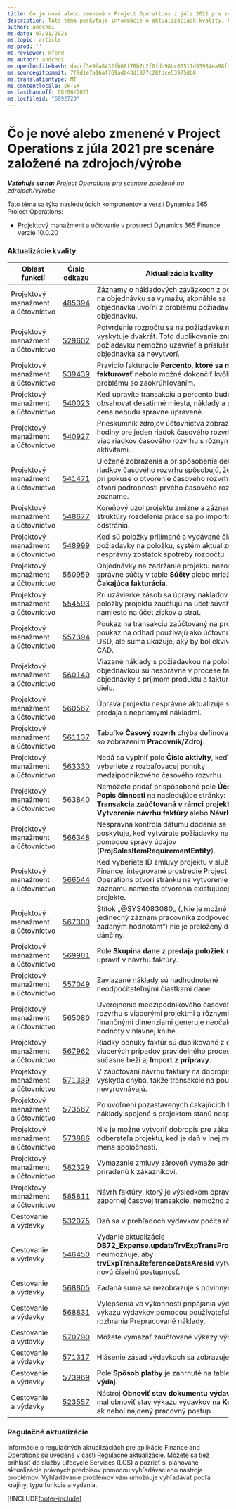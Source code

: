 ```yaml
---
title: Čo je nové alebo zmenené v Project Operations z júla 2021 pre scenáre založené na zdrojoch/výrobe
description: Táto téma poskytuje informácie o aktualizáciách kvality, ktoré sú k dispozícii vo vydaní nasadenia Project Operations pre scenáre založené na zdrojoch/výrobe z júla 2021.
author: andchoi
ms.date: 07/01/2021
ms.topic: article
ms.prod: ''
ms.reviewer: kfend
ms.author: andchoi
ms.openlocfilehash: dadcf3e9fa8432fb66f76b7c2f0fdb98bc00511d93984ea98fa30b4fc03fa426
ms.sourcegitcommit: 7f8d1e7a16af769adb43d1877c28fdce53975db8
ms.translationtype: MT
ms.contentlocale: sk-SK
ms.lasthandoff: 08/06/2021
ms.locfileid: "6992720"
---
```

# <a name="whats-new-or-changed-in-project-operations-july-2021-for-stockedproduction-based-scenarios"></a>Čo je nové alebo zmenené v Project Operations z júla 2021 pre scenáre založené na zdrojoch/výrobe

_**Vzťahuje sa na:** Project Operations pre scenáre založené na zdrojoch/výrobe_

Táto téma sa týka nasledujúcich komponentov a verzií Dynamics 365 Project Operations:

- Projektový manažment a účtovanie v prostredí Dynamics 365 Finance verzie 10.0.20
 
### <a name="quality-updates"></a>Aktualizácie kvality
                                                                                                                                                                                  
| Oblasť funkcií                      | Číslo odkazu| Aktualizácia kvality                                                                                                                                                                          |
|-----------------------------------|--------|---------------------------------------------------------------------------------------------------------------------------------------------------------------------------------|
| Projektový manažment a účtovníctvo | [485394](https://fix.lcs.dynamics.com/Issue/Details/?bugId=485394) | Záznamy o nákladových záväzkoch z požiadavky na objednávku sa vymažú, akonáhle sa objednávka uvoľní z problému požiadavky na objednávku.                                                                           |
| Projektový manažment a účtovníctvo | [529602](https://fix.lcs.dynamics.com/Issue/Details/?bugId=529602) | Potvrdenie rozpočtu sa na požiadavke na nákup vyskytuje dvakrát. Toto duplikovanie znamená, že požiadavku nemožno uzavrieť a príslušná objednávka sa nevytvorí.                                                                                                                        |
| Projektový manažment a účtovníctvo | [539439](https://fix.lcs.dynamics.com/Issue/Details/?bugId=539439) | Pravidlo fakturácie **Percento, ktoré sa má fakturovať** nebolo možné dokončiť kvôli problému so zaokrúhľovaním.                                                                              |
| Projektový manažment a účtovníctvo | [540023](https://fix.lcs.dynamics.com/Issue/Details/?bugId=540023) | Keď upravíte transakciu a percento bude obsahovať desatinné miesta, náklady a predajná cena nebudú správne upravené.                                      |
| Projektový manažment a účtovníctvo | [540927](https://fix.lcs.dynamics.com/Issue/Details/?bugId=540927) | Prieskumník zdrojov účtovníctva zobrazuje hodiny pre jeden riadok časového rozvrhu pre viac riadkov časového rozvrhu s rôznymi aktivitami.                                      |
| Projektový manažment a účtovníctvo | [541471](https://fix.lcs.dynamics.com/Issue/Details/?bugId=541471) | Uložené zobrazenia a prispôsobenie detailov riadkov časového rozvrhu spôsobujú, že systém pri pokuse o otvorenie časového rozvrhu vždy otvorí podrobnosti prvého časového rozvrhu v zozname.  |
| Projektový manažment a účtovníctvo | [548677](https://fix.lcs.dynamics.com/Issue/Details/?bugId=548677) | Koreňový uzol projektu zmizne a záznamy štruktúry rozdelenia práce sa po importe odstránia.                                                                                             |
| Projektový manažment a účtovníctvo | [548999](https://fix.lcs.dynamics.com/Issue/Details/?bugId=548999) | Keď sú položky prijímané a vydávané čiastočne z požiadavky na položku, systém aktualizuje nesprávny zostatok spotreby rozpočtu. |
| Projektový manažment a účtovníctvo | [550959](https://fix.lcs.dynamics.com/Issue/Details/?bugId=550959) | Objednávky na zadržanie projektu nezobrazujú správne súčty v table **Súčty** alebo mriežke **Čakajúca fakturácia**.                                                                  |
| Projektový manažment a účtovníctvo | [554593](https://fix.lcs.dynamics.com/Issue/Details/?bugId=554593) | Pri uzávierke zásob sa úpravy nákladov na položky projektu zaúčtujú na účet súvahy namiesto na účet ziskov a strát.                                                            |
| Projektový manažment a účtovníctvo | [557394](https://fix.lcs.dynamics.com/Issue/Details/?bugId=557394) | Poukaz na transakciu zaúčtovaný na projekt a poukaz na odhad používajú ako účtovnú menu USD, ale suma ukazuje, aký by bol ekvivalent CAD.              |
| Projektový manažment a účtovníctvo | [560140](https://fix.lcs.dynamics.com/Issue/Details/?bugId=560140) | Viazané náklady s požiadavkou na položku a objednávkou sú nesprávne v procese fakturácie objednávky s príjmom produktu a fakturáciou dielu.       |
| Projektový manažment a účtovníctvo | [560567](https://fix.lcs.dynamics.com/Issue/Details/?bugId=560567) | Úprava projektu nesprávne aktualizuje sumu predaja s nepriamymi nákladmi.                                                                                    |
| Projektový manažment a účtovníctvo | [561137](https://fix.lcs.dynamics.com/Issue/Details/?bugId=561137) | Tabuľke **Časový rozvrh** chýba definovaný vzťah so zobrazením **Pracovník/Zdroj**.                                                                                   |
| Projektový manažment a účtovníctvo | [563330](https://fix.lcs.dynamics.com/Issue/Details/?bugId=563330) | Nedá sa vyplniť pole **Číslo aktivity**, keď ho vyberiete z rozbaľovacej ponuky medzipodnikového časového rozvrhu.                                                                 |
| Projektový manažment a účtovníctvo | [563840](https://fix.lcs.dynamics.com/Issue/Details/?bugId=563840) | Nemôžete pridať prispôsobené pole **Účel** ani **Popis činnosti** na nasledujúce stránky: **Transakcia zaúčtovaná v rámci projektu**, **Vytvorenie návrhu faktúry** alebo **Návrh faktúry**.  |
| Projektový manažment a účtovníctvo | [566348](https://fix.lcs.dynamics.com/Issue/Details/?bugId=566348) | Nesprávna kontrola dátumu dodania sa poskytuje, keď vytvárate požiadavky na položku pomocou správy údajov (**ProjSalesItemRequirementEntity**).                                              |
| Projektový manažment a účtovníctvo | [566544](https://fix.lcs.dynamics.com/Issue/Details/?bugId=566544) | Keď vyberiete ID zmluvy projektu v službe Finance, integrované prostredie Project Operations otvorí stránku na vytvorenie nového záznamu namiesto otvorenia existujúcej zmluvy o projekte.                                                                                                                 |
| Projektový manažment a účtovníctvo | [567300](https://fix.lcs.dynamics.com/Issue/Details/?bugId=567300) |  Štítok „@SYS4083080„ („Nie je možné nájsť jedinečný záznam pracovníka zodpovedajúci zadaným hodnotám“) nie je preložený do dánčiny.                                |
| Projektový manažment a účtovníctvo | [569901](https://fix.lcs.dynamics.com/Issue/Details/?bugId=569901) | Pole **Skupina dane z predaja položiek** nemožno upraviť v návrhu faktúry.                                                                               |
| Projektový manažment a účtovníctvo | [557049](https://fix.lcs.dynamics.com/Issue/Details/?bugId=557049) | Zaviazané náklady sú nadhodnotené neodpočítateľnými čiastkami dane.                                                                                                    |
| Projektový manažment a účtovníctvo | [565080](https://fix.lcs.dynamics.com/Issue/Details/?bugId=565080) | Uverejnenie medzipodnikového časového rozvrhu s viacerými projektmi a rôznymi finančnými dimenziami generuje neočakávané hodnoty v hlavnej knihe.                             |
| Projektový manažment a účtovníctvo | [567962](https://fix.lcs.dynamics.com/Issue/Details/?bugId=567962) | Riadky ponuky faktúr sú duplikované z dôvodu viacerých prípadov pravidelného procesu, súčasne beží aj **Import z prípravy**.                                      |
| Projektový manažment a účtovníctvo | [571339](https://fix.lcs.dynamics.com/Issue/Details/?bugId=571339) | V zaúčtovaní návrhu faktúry na dobropis sa vyskytla chyba, takže transakcie na poukaze sa nevyrovnávajú.    |
| Projektový manažment a účtovníctvo | [573567](https://fix.lcs.dynamics.com/Issue/Details/?bugId=573567) | Po uvoľnení pozastavených čakajúcich faktúr sa náklady spojené s projektom stanú nesprávnymi.                                                                             |
| Projektový manažment a účtovníctvo | [573886](https://fix.lcs.dynamics.com/Issue/Details/?bugId=573886) | Nie je možné vytvoriť dobropis pre zákazku odberateľa projektu, keď je daň v inej mene ako mena spoločnosti.                                      |
| Projektový manažment a účtovníctvo | [582329](https://fix.lcs.dynamics.com/Issue/Details/?bugId=582329) | Vymazanie zmluvy zároveň vymaže adresu priradenú k zákazníkovi.                                                                                     |
| Projektový manažment a účtovníctvo | [585811](https://fix.lcs.dynamics.com/Issue/Details/?bugId=585811) | Návrh faktúry, ktorý je výsledkom opravy zápornej časovej transakcie, nemožno zaúčtovať.                                                                    |
| Cestovanie a výdavky                  | [532075](https://fix.lcs.dynamics.com/Issue/Details/?bugId=532075) | Daň sa v prehľadoch výdavkov počíta rôzne.                                                                                                                  |
| Cestovanie a výdavky                  | [546450](https://fix.lcs.dynamics.com/Issue/Details/?bugId=546450) | Vydanie aktualizácie **DB72_Expense.updateTrvExpTransProjTransId()** neumožňuje, aby **trvExpTrans.ReferenceDataAreaId** vytvorilo novú číselnú postupnosť.                    |
| Cestovanie a výdavky                  | [568805](https://fix.lcs.dynamics.com/Issue/Details/?bugId=568805) | Zadaná suma sa nezobrazuje s povinným poľom.                                                                                                             |
| Cestovanie a výdavky                  | [568831](https://fix.lcs.dynamics.com/Issue/Details/?bugId=568831) | Vylepšenia vo výkonnosti pripájania výdavkov k výkazu výdavkov pomocou používateľského rozhrania Prepracované náklady.                                                            |
| Cestovanie a výdavky                  | [570790](https://fix.lcs.dynamics.com/Issue/Details/?bugId=570790) | Môžete vymazať zaúčtované výkazy výdavkov.                                                                                           |
| Cestovanie a výdavky                  | [571317](https://fix.lcs.dynamics.com/Issue/Details/?bugId=571317) | Hlásenie zásad výdavkoch sa zobrazuje viackrát.                                                                                                       |
| Cestovanie a výdavky                  | [573969](https://fix.lcs.dynamics.com/Issue/Details/?bugId=573969) | Pole **Spôsob platby** je zahrnuté na table **Nový výdaj**.                                                                                                      |
| Cestovanie a výdavky                  | [523557](https://fix.lcs.dynamics.com/Issue/Details/?bugId=523557) | Nástroj **Obnoviť stav dokumentu výdavkov** by mal obnoviť stav výkazu výdavkov na **Koncept**, ak nebol nájdený pracovný postup. 

### <a name="regulatory-updates"></a>Regulačné aktualizácie
Informácie o regulačných aktualizáciách pre aplikácie Finance and Operations sú uvedené v časti [Regulačné aktualizácie](/dynamics365/finance/localizations/regulatory-updates). Môžete sa tiež prihlásiť do služby Lifecycle Services (LCS) a pozrieť si plánované aktualizácie právnych predpisov pomocou vyhľadávacieho nástroja problémov. Vyhľadávanie problémov vám umožňuje vyhľadávať podľa krajiny, typu funkcie a vydania.


[!INCLUDE[footer-include](../../includes/footer-banner.md)]
